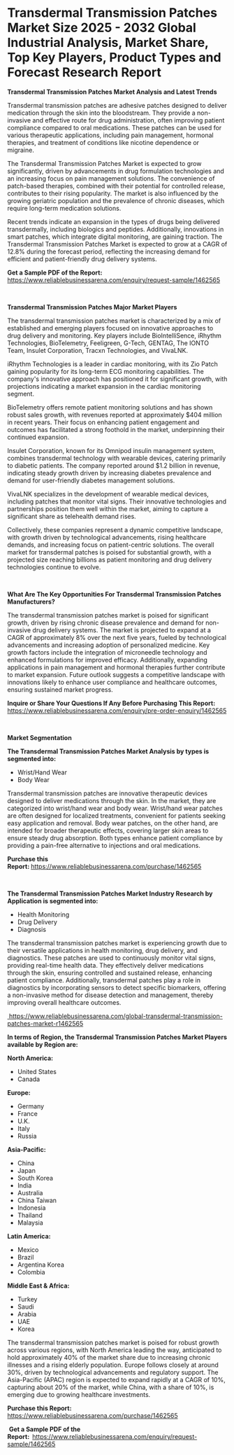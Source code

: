 <p><h1>Transdermal Transmission Patches Market Size 2025 - 2032 Global Industrial Analysis, Market Share, Top Key Players, Product Types and Forecast Research Report</h1></p><p><strong>Transdermal Transmission Patches Market Analysis and Latest Trends</strong></p>
<p><p>Transdermal transmission patches are adhesive patches designed to deliver medication through the skin into the bloodstream. They provide a non-invasive and effective route for drug administration, often improving patient compliance compared to oral medications. These patches can be used for various therapeutic applications, including pain management, hormonal therapies, and treatment of conditions like nicotine dependence or migraine.</p><p>The Transdermal Transmission Patches Market is expected to grow significantly, driven by advancements in drug formulation technologies and an increasing focus on pain management solutions. The convenience of patch-based therapies, combined with their potential for controlled release, contributes to their rising popularity. The market is also influenced by the growing geriatric population and the prevalence of chronic diseases, which require long-term medication solutions.</p><p>Recent trends indicate an expansion in the types of drugs being delivered transdermally, including biologics and peptides. Additionally, innovations in smart patches, which integrate digital monitoring, are gaining traction. The Transdermal Transmission Patches Market is expected to grow at a CAGR of 12.8% during the forecast period, reflecting the increasing demand for efficient and patient-friendly drug delivery systems.</p></p>
<p><strong>Get a Sample PDF of the Report:&nbsp;</strong> <a href="https://www.reliablebusinessarena.com/enquiry/request-sample/1462565?utm_campaign=2396&utm_medium=2&utm_source=Github&utm_content=ia&utm_term=14042025&utm_id=transdermal-transmission-patches">https://www.reliablebusinessarena.com/enquiry/request-sample/1462565</a></p>
<p>&nbsp;</p>
<p><strong>Transdermal Transmission Patches Major Market Players</strong></p>
<p><p>The transdermal transmission patches market is characterized by a mix of established and emerging players focused on innovative approaches to drug delivery and monitoring. Key players include BioIntelliSence, iRhythm Technologies, BioTelemetry, Feeligreen, G-Tech, GENTAG, The IONTO Team, Insulet Corporation, Tracxn Technologies, and VivaLNK.</p><p>iRhythm Technologies is a leader in cardiac monitoring, with its Zio Patch gaining popularity for its long-term ECG monitoring capabilities. The company's innovative approach has positioned it for significant growth, with projections indicating a market expansion in the cardiac monitoring segment.</p><p>BioTelemetry offers remote patient monitoring solutions and has shown robust sales growth, with revenues reported at approximately $404 million in recent years. Their focus on enhancing patient engagement and outcomes has facilitated a strong foothold in the market, underpinning their continued expansion.</p><p>Insulet Corporation, known for its Omnipod insulin management system, combines transdermal technology with wearable devices, catering primarily to diabetic patients. The company reported around $1.2 billion in revenue, indicating steady growth driven by increasing diabetes prevalence and demand for user-friendly diabetes management solutions.</p><p>VivaLNK specializes in the development of wearable medical devices, including patches that monitor vital signs. Their innovative technologies and partnerships position them well within the market, aiming to capture a significant share as telehealth demand rises.</p><p>Collectively, these companies represent a dynamic competitive landscape, with growth driven by technological advancements, rising healthcare demands, and increasing focus on patient-centric solutions. The overall market for transdermal patches is poised for substantial growth, with a projected size reaching billions as patient monitoring and drug delivery technologies continue to evolve.</p></p>
<p>&nbsp;</p>
<p><strong>What Are The Key Opportunities For Transdermal Transmission Patches Manufacturers?</strong></p>
<p><p>The transdermal transmission patches market is poised for significant growth, driven by rising chronic disease prevalence and demand for non-invasive drug delivery systems. The market is projected to expand at a CAGR of approximately 8% over the next five years, fueled by technological advancements and increasing adoption of personalized medicine. Key growth factors include the integration of microneedle technology and enhanced formulations for improved efficacy. Additionally, expanding applications in pain management and hormonal therapies further contribute to market expansion. Future outlook suggests a competitive landscape with innovations likely to enhance user compliance and healthcare outcomes, ensuring sustained market progress.</p></p>
<p><strong>Inquire or Share Your Questions If Any Before Purchasing This Report:</strong> <a href="https://www.reliablebusinessarena.com/enquiry/pre-order-enquiry/1462565?utm_campaign=2396&utm_medium=2&utm_source=Github&utm_content=ia&utm_term=14042025&utm_id=transdermal-transmission-patches">https://www.reliablebusinessarena.com/enquiry/pre-order-enquiry/1462565</a></p>
<p>&nbsp;</p>
<p><strong>Market Segmentation</strong></p>
<p><strong>The Transdermal Transmission Patches Market Analysis by types is segmented into:</strong></p>
<p><ul><li>Wrist/Hand Wear</li><li>Body Wear</li></ul></p>
<p><p>Transdermal transmission patches are innovative therapeutic devices designed to deliver medications through the skin. In the market, they are categorized into wrist/hand wear and body wear. Wrist/hand wear patches are often designed for localized treatments, convenient for patients seeking easy application and removal. Body wear patches, on the other hand, are intended for broader therapeutic effects, covering larger skin areas to ensure steady drug absorption. Both types enhance patient compliance by providing a pain-free alternative to injections and oral medications.</p></p>
<p><strong>Purchase this Report:&nbsp;</strong><a href="https://www.reliablebusinessarena.com/purchase/1462565?utm_campaign=2396&utm_medium=2&utm_source=Github&utm_content=ia&utm_term=14042025&utm_id=transdermal-transmission-patches">https://www.reliablebusinessarena.com/purchase/1462565</a></p>
<p>&nbsp;</p>
<p><strong>The Transdermal Transmission Patches Market Industry Research by Application is segmented into:</strong></p>
<p><ul><li>Health Monitoring</li><li>Drug Delivery</li><li>Diagnosis</li></ul></p>
<p><p>The transdermal transmission patches market is experiencing growth due to their versatile applications in health monitoring, drug delivery, and diagnostics. These patches are used to continuously monitor vital signs, providing real-time health data. They effectively deliver medications through the skin, ensuring controlled and sustained release, enhancing patient compliance. Additionally, transdermal patches play a role in diagnostics by incorporating sensors to detect specific biomarkers, offering a non-invasive method for disease detection and management, thereby improving overall healthcare outcomes.</p></p>
<p><a href="https://www.reliablebusinessarena.com/global-transdermal-transmission-patches-market-r1462565?utm_campaign=2396&utm_medium=2&utm_source=Github&utm_content=ia&utm_term=14042025&utm_id=transdermal-transmission-patches">&nbsp;https://www.reliablebusinessarena.com/global-transdermal-transmission-patches-market-r1462565</a></p>
<p><strong>In terms of Region, the Transdermal Transmission Patches Market Players available by Region are:</strong></p>
<p>
    <p> <strong> North America: </strong>
        <ul>
            <li>United States</li>
            <li>Canada</li>
        </ul>
        </p> 
    <p> <strong> Europe: </strong>
        <ul>
            <li>Germany</li>
            <li>France</li>
            <li>U.K.</li>
            <li>Italy</li>
            <li>Russia</li>
        </ul>
        </p> 
    <p> <strong> Asia-Pacific: </strong>
        <ul>
            <li>China</li>
            <li>Japan</li>
            <li>South Korea</li>
            <li>India</li>
            <li>Australia</li>
            <li>China Taiwan</li>
            <li>Indonesia</li>
            <li>Thailand</li>
            <li>Malaysia</li>
        </ul>
        </p> 
    <p> <strong> Latin America: </strong>
        <ul>
            <li>Mexico</li>
            <li>Brazil</li>
            <li>Argentina Korea</li>
            <li>Colombia</li>
        </ul>
        </p> 
    <p> <strong> Middle East & Africa: </strong>
        <ul>
            <li>Turkey</li>
            <li>Saudi</li>
            <li>Arabia</li>
            <li>UAE</li>
            <li>Korea</li>
        </ul>
    </p>
    </p>
<p><p>The transdermal transmission patches market is poised for robust growth across various regions, with North America leading the way, anticipated to hold approximately 40% of the market share due to increasing chronic illnesses and a rising elderly population. Europe follows closely at around 30%, driven by technological advancements and regulatory support. The Asia-Pacific (APAC) region is expected to expand rapidly at a CAGR of 10%, capturing about 20% of the market, while China, with a share of 10%, is emerging due to growing healthcare investments.</p></p>
<p><strong>Purchase this Report: </strong><a href="https://www.reliablebusinessarena.com/purchase/1462565?utm_campaign=2396&utm_medium=2&utm_source=Github&utm_content=ia&utm_term=14042025&utm_id=transdermal-transmission-patches">https://www.reliablebusinessarena.com/purchase/1462565</a></p>
<p>&nbsp;<strong>Get a Sample PDF of the Report:&nbsp;&nbsp;</strong><a href="https://www.reliablebusinessarena.com/enquiry/request-sample/1462565?utm_campaign=2396&utm_medium=2&utm_source=Github&utm_content=ia&utm_term=14042025&utm_id=transdermal-transmission-patches">https://www.reliablebusinessarena.com/enquiry/request-sample/1462565</a></p>
<p><strong></strong></p>
<p><p></p><p></p><p></p></p>